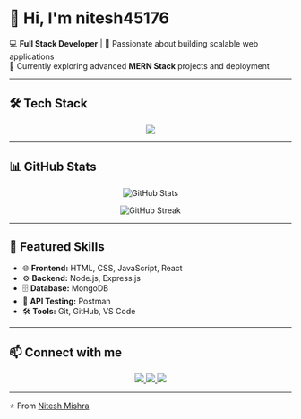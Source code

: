 # 👋 Hi, I'm nitesh45176  

💻 **Full Stack Developer** | 🚀 Passionate about building scalable web applications  
🌱 Currently exploring advanced **MERN Stack** projects and deployment  

---

## 🛠️ Tech Stack  

<p align="center">
  <img src="https://skillicons.dev/icons?i=html,css,js,react,nodejs,express,mongodb,postman,git,github,vscode&theme=dark" />
</p>

---

## 📊 GitHub Stats  

<p align="center">
  <img src="https://github-readme-stats.vercel.app/api?username=Nitesh-Mishra&show_icons=true&theme=tokyonight" alt="GitHub Stats" />
</p>

<p align="center">
  <img src="https://github-readme-streak-stats.herokuapp.com/?user=Nitesh-Mishra&theme=tokyonight" alt="GitHub Streak" />
</p>

---

## 🚀 Featured Skills  

- 🌐 **Frontend:** HTML, CSS, JavaScript, React  
- ⚙️ **Backend:** Node.js, Express.js  
- 🗄️ **Database:** MongoDB  
- 🧪 **API Testing:** Postman  
- 🛠️ **Tools:** Git, GitHub, VS Code  

---

## 📫 Connect with me  

<p align="center">
  <a href="https://www.linkedin.com/in/nitesh-mishra-368662321/" target="_blank">
    <img src="https://img.shields.io/badge/LinkedIn-blue?style=for-the-badge&logo=linkedin" />
  </a>
  <a href="mailto:mishranitesh45176@gmail.com">
    <img src="https://img.shields.io/badge/Gmail-red?style=for-the-badge&logo=gmail&logoColor=white" />
  </a>
  <a href="https://github.com/nitesh45176">
    <img src="https://img.shields.io/badge/GitHub-black?style=for-the-badge&logo=github" />
  </a>
</p>

---

⭐️ From [Nitesh Mishra](https://github.com/nitesh45176)
